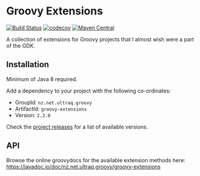 
Groovy Extensions
=================

[![Build Status](https://github.com/ultraq/groovy-extensions/actions/workflows/build.yml/badge.svg)](https://github.com/ultraq/groovy-extensions/actions)
[![codecov](https://codecov.io/gh/ultraq/groovy-extensions/branch/main/graph/badge.svg?token=IIV5XF3B1L)](https://codecov.io/gh/ultraq/groovy-extensions)
[![Maven Central](https://img.shields.io/maven-central/v/nz.net.ultraq.groovy/groovy-extensions.svg?maxAge=3600)](http://search.maven.org/#search|ga|1|g%3A%22nz.net.ultraq.groovy%22%20AND%20a%3A%22groovy-extensions%22)

A collection of extensions for Groovy projects that I almost wish were a part of
the GDK.


Installation
------------

Minimum of Java 8 required.

Add a dependency to your project with the following co-ordinates:

 - GroupId: `nz.net.ultraq.groovy`
 - ArtifactId: `groovy-extensions`
 - Version: `2.2.0`

Check the [project releases](https://github.com/ultraq/groovy-extensions/releases)
for a list of available versions.


API
---

Browse the online groovydocs for the available extension methods here:
https://javadoc.io/doc/nz.net.ultraq.groovy/groovy-extensions
